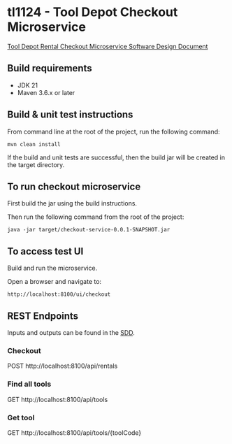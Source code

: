 # tl1124 - Tool Depot Checkout Microservice

[Tool Depot Rental Checkout Microservice Software Design Document](ToolDepotRentalCheckoutMicroserviceSDD.pdf)

## Build requirements
- JDK 21
- Maven 3.6.x or later

## Build & unit test instructions

From command line at the root of the project, run the following command:

```mvn clean install```

If the build and unit tests are successful, then the build jar will be created in the target directory.

## To run checkout microservice
First build the jar using the build instructions.

Then run the following command from the root of the project:

```java -jar target/checkout-service-0.0.1-SNAPSHOT.jar```

## To access test UI

Build and run the microservice.

Open a browser and navigate to:

```http://localhost:8100/ui/checkout```

## REST Endpoints

Inputs and outputs can be found in the [SDD](ToolDepotRentalCheckoutMicroserviceSDD.pdf).

### Checkout

POST http://localhost:8100/api/rentals

### Find all tools

GET http://localhost:8100/api/tools

### Get tool

GET http://localhost:8100/api/tools/{toolCode}